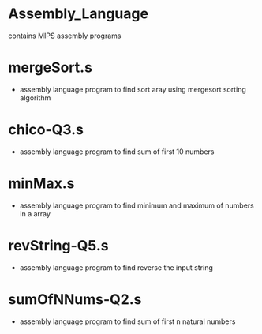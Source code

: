 # Assembly_Language
contains MIPS assembly programs 

# mergeSort.s
* assembly language program to find sort aray using mergesort sorting algorithm
# chico-Q3.s
* assembly language program to find sum of first 10 numbers
# minMax.s
* assembly language program to find minimum and maximum of numbers in a array
# revString-Q5.s
* assembly language program to find reverse the input string
# sumOfNNums-Q2.s
* assembly language program to find sum of first n natural numbers


